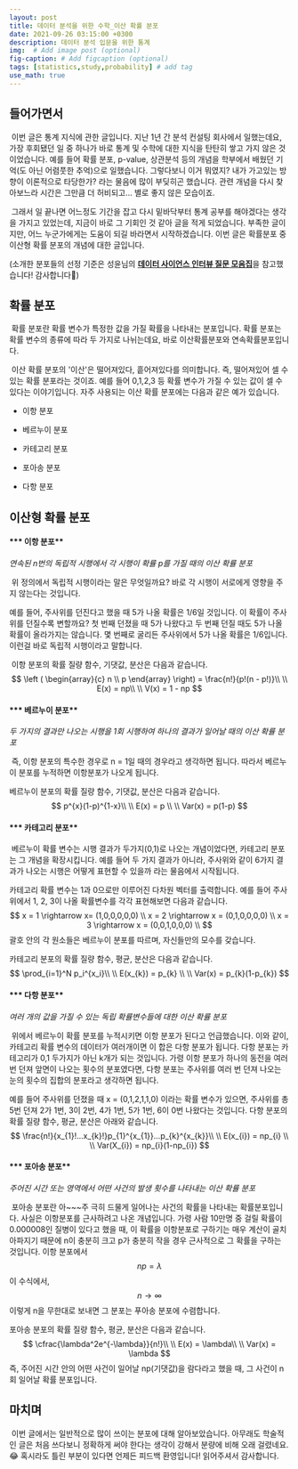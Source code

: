 ```yaml
---
layout: post
title: 데이터 분석을 위한 수학_이산 확률 분포
date: 2021-09-26 03:15:00 +0300
description: 데이터 분석 입문을 위한 통계
img:  # Add image post (optional)
fig-caption: # Add figcaption (optional)
tags: [statistics,study,probability] # add tag
use_math: true
---
```


## 들어가면서 

​	이번 글은 통계 지식에 관한 글입니다. 지난 1년 간 분석 컨설팅 회사에서 일했는데요, 가장 후회됐던 일 중 하나가 바로 통계 및 수학에 대한 지식을 탄탄히 쌓고 가지 않은 것이었습니다. 예를 들어 확률 분포, p-value, 상관분석 등의 개념을 학부에서 배웠던 기억(도 아닌 어렴풋한 추억)으로 일했습니다. 그렇다보니 이거 뭐였지? 내가 가고있는 방향이 이론적으로 타당한가? 라는 물음에 많이 부딪히곤 했습니다. 관련 개념을 다시 찾아보느라 시간은 그만큼 더 허비되고... 별로 좋지 않은 모습이죠.

​	그래서 일 끝나면 어느정도 기간을 잡고 다시 밑바닥부터 통계 공부를 해야겠다는 생각을 가지고 있었는데, 지금이 바로 그 기회인 것 같아 글을 적게 되었습니다. 부족한 글이지만, 어느 누군가에게는 도움이 되길 바라면서 시작하겠습니다. 이번 글은 확률분포 중 이산형 확률 분포의 개념에 대한 글입니다.  

(소개한 분포들의 선정 기준은 성윤님의 [**데이터 사이언스 인터뷰 질문 모음집**](https://zzsza.github.io/data/2018/02/17/datascience-interivew-questions/#%EA%B3%B5%ED%86%B5-%EC%A7%88%EB%AC%B8)을 참고했습니다! 감사합니다🙂)

  

  

## 확률 분포

​	확률 분포란 확률 변수가 특정한 값을 가질 확률을 나타내는 분포입니다. 확률 분포는 확률 변수의 종류에 따라 두 가지로 나뉘는데요, 바로 이산확률분포와 연속확률분포입니다.

​	이산 확률 분포의 '이산'은 떨어져있다, 흩어져있다를 의미합니다. 즉, 떨어져있어 셀 수 있는 확률 분포라는 것이죠. 예를 들어 0,1,2,3 등 확률 변수가 가질 수 있는 값이 셀 수 있다는 이야기입니다. 자주 사용되는 이산 확률 분포에는 다음과 같은 예가 있습니다.

* 이항 분포

* 베르누이 분포

* 카테고리 분포

* 포아송 분포

* 다항 분포

  

## 이산형 확률 분포

#### *** 이항 분포**

_연속된 n번의 독립적 시행에서 각 시행이 확률 p를 가질 때의 이산 확률 분포_

​	위 정의에서 독립적 시행이라는 말은 무엇일까요? 바로 각 시행이 서로에게 영향을 주지 않는다는 것입니다.

예를 들어, 주사위를 던진다고 했을 때 5가 나올 확률은 1/6일 것입니다. 이 확률이 주사위를 던질수록 변할까요? 첫 번째 던졌을 때 5가 나왔다고 두 번째 던질 때도 5가 나올 확률이 올라가지는 않습니다. 몇 번째로 굴리든 주사위에서 5가 나올 확률은 1/6입니다. 이런걸 바로 독립적 시행이라고 말합니다.

​	이항 분포의 확률 질량 함수, 기댓값, 분산은 다음과 같습니다.
$$
\left ( \begin{array}{c} n \\ p \end{array} \right) = \frac{n!}{p!(n - p!)}\\ \\
E(x) = np\\ \\
V(x) = 1 - np
$$




#### *** 베르누이 분포**

_두 가지의 결과만 나오는 시행을 1회 시행하여 하나의 결과가 일어날 때의 이산 확률 분포_

​	즉, 이항 분포의 특수한 경우로 n = 1일 때의 경우라고 생각하면 됩니다. 따라서 베르누이 분포를 누적하면 이항분포가 나오게 됩니다.

베르누이 분포의 확률 질량 함수, 기댓값, 분산은 다음과 같습니다.
$$
p^{x}(1-p)^{1-x}\\
\\ E(x) = p \\ \\
Var(x) = p(1-p)
$$




#### *** 카테고리 분포**

​	베르누이 확률 변수는 시행 결과가 두가지(0,1)로 나오는 개념이었다면, 카테고리 분포는 그 개념을 확장시킵니다. 예를 들어 두 가지 결과가 아니라, 주사위와 같이 6가지 결과가 나오는 시행은 어떻게 표현할 수 있을까 라는 물음에서 시작됩니다.

카테고리 확률 변수는 1과 0으로만 이루어진 다차원 벡터를 출력합니다. 예를 들어 주사위에서 1, 2, 3이 나올 확률변수를 각각 표현해보면 다음과 같습니다.
$$
x = 1 \rightarrow x= (1,0,0,0,0,0) \\ 
x = 2 \rightarrow x = (0,1,0,0,0,0) \\
x = 3 \rightarrow x = (0,0,1,0,0,0) \\
$$
괄호 안의 각 원소들은 베르누이 분포를 따르며, 자신들만의 모수를 갖습니다.

카테고리 분포의 확률 질량 함수, 평균, 분산은 다음과 같습니다.
$$
\prod_{i=1}^N p_i^{x_i}\\ \\
E(x_{k}) = p_{k} \\ \\
Var(x) = p_{k}(1-p_{k})
$$




#### *** 다항 분포**

_여러 개의 값을 가질 수 있는 독립 확률변수들에 대한 이산 확률 분포_

​	위에서 베르누이 확률 분포를 누적시키면 이항 분포가 된다고 언급했습니다. 이와 같이, 카테고리 확률 변수의 데이터가 여러개이면 이 합은 다항 분포가 됩니다. 다항 분포는 카테고리가 0,1 두가지가 아닌 k개가 되는 것입니다. 가령 이항 분포가 하나의 동전을 여러 번 던져 앞면이 나오는 횟수의 분포였다면, 다항 분포는 주사위를 여러 번 던져 나오는 눈의 횟수의 집합의 분포라고 생각하면 됩니다.

  

예를 들어 주사위를 던졌을 때 x = (0,1,2,1,1,0) 이라는 확률 변수가 있으면, 주사위를 총 5번 던져 2가 1번, 3이 2번, 4가 1번, 5가 1번, 6이 0번 나왔다는 것입니다. 다항 분포의 확률 질량 함수, 평균, 분산은 아래와 같습니다.
$$
\frac{n!}{x_{1}!...x_{k}!}p_{1}^{x_{1}}...p_{k}^{x_{k}}\\ \\
E(x_{i}) = np_{i} \\ \\
Var(X_{i}) = np_{i}(1-np_{i})
$$




#### *** 포아송 분포**

_주어진 시간 또는 영역에서 어떤 사건의 발생 횟수를 나타내는 이산 확률 분포_

​	포아송 분포란 아~~~주 극히 드물게 일어나는 사건의 확률을 나타내는 확률분포입니다. 사실은 이항분포를 근사하려고 나온 개념입니다. 가령 사람 10만명 중 걸릴 확률이 0.000008인 질병이 있다고 했을 때, 이 확률을 이항분포로 구하기는 매우 계산이 골치 아파지기 때문에 n이 충분히 크고 p가 충분히 작을 경우 근사적으로 그 확률을 구하는 것입니다. 이항 분포에서
$$
np = \lambda
$$
이 수식에서, 
$$
n \rightarrow \infty
$$
이렇게 n을 무한대로 보내면 그 분포는 푸아송 분포에 수렴합니다. 

포아송 분포의 확률 질량 함수, 평균, 분산은 다음과 같습니다.
$$
\cfrac{\lambda^2e^{-\lambda}}{n!}\\ \\
E(x) = \lambda\\ \\
Var(x) = \lambda
$$
즉, 주어진 시간 안의 어떤 사건이 일어날 np(기댓값)을 람다라고 했을 때, 그 사건이 n회 일어날 확률 분포입니다. 



## 마치며

​	이번 글에서는 일반적으로 많이 쓰이는 분포에 대해 알아보았습니다. 아무래도 학술적인 글은 처음 쓰다보니 정확하게 써야 한다는 생각이 강해서 분량에 비해 오래 걸렸네요.😂 혹시라도 틀린 부분이 있다면 언제든 피드백 환영입니다! 읽어주셔서 감사합니다.

  

